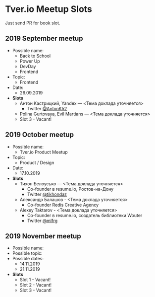 # Tver.io Meetup Slots

Just send PR for book slot.

## 2019 September meetup

* Possible name:
  + Back to School
  + Power Up
  + DevDay
  + Frontend
* Topic:
  + Frontend
* Date:
  + 26.09.2019
* **Slots**
  + Антон Кастрицкий, Yandex — <Тема доклада уточняется>
    - Twitter [@AntonK52](https://twitter.com/AntonK52)
  + Polina Gurtovaya, Evil Martians — <Тема доклада уточняется>
  + Slot 3 - Vacant!

## 2019 October meetup

* Possible name:
  + Tver.io Product Meetup
* Topic:
  + Product / Design
* Date:
  + 17.10.2019
* **Slots**
  + Тихон Белоусько — <Тема доклада уточняется>
    - Co-founder в resume.io, Ростов-на-Дону
    - Twitter [@tikhondaz](https://twitter.com/tikhondaz)
  + Александр Балашов - <Тема доклада уточняется>
    - Co-founder Redis Creative Agency
  + Alexey Taktarov - <Тема доклада уточняется>
    - Co-founder в resume.io, создатель библиотеки Wouter
    - Twitter [@mlfrg](https://twitter.com/mlfrg)

## 2019 November meetup

* Possible name:
* Possible topic:
* Possible dates:
  + 14.11.2019
  + 21.11.2019
* **Slots**
  + Slot 1 - Vacant!
  + Slot 2 - Vacant!
  + Slot 3 - Vacant!
